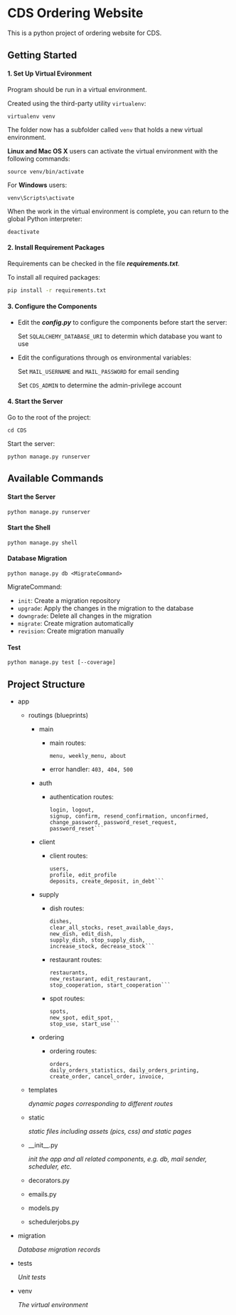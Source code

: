 # CDS Ordering Website

This is a python project of ordering website for CDS.

## Getting Started

#### **1. Set Up Virtual Evironment**
Program should be run in a virtual environment.

Created using the third-party utility `virtualenv`:

`virtualenv venv`

The folder now has a subfolder called `venv` that holds a new virtual environment.

__Linux and Mac OS X__ users can activate the virtual environment with the following commands:

`source venv/bin/activate`

For __Windows__ users:

`venv\Scripts\activate`

When the work in the virtual environment is complete, you can return to the global Python interpreter:

`deactivate`

#### **2. Install Requirement Packages**
Requirements can be checked in the file _**requirements.txt**_.

To install all required packages:

```sh
pip install -r requirements.txt
``` 

#### **3. Configure the Components**
+ Edit the _**config.py**_ to configure the components before start the server:

	Set `SQLALCHEMY_DATABASE_URI` to determin which database you want to use
	
+ Edit the configurations through os environmental variables:
	
	Set `MAIL_USERNAME` and `MAIL_PASSWORD` for email sending
	
	Set `CDS_ADMIN` to determine the admin-privilege account

#### **4. Start the Server**
Go to the root of the project:

`cd CDS`

Start the server: 

`python manage.py runserver`

## Available Commands

#### Start the Server

`python manage.py runserver`

#### Start the Shell

`python manage.py shell`

#### Database Migration

`python manage.py db <MigrateCommand>`

MigrateCommand:
+ `init`: Create a migration repository
+ `upgrade`: Apply the changes in the migration to the database
+ `downgrade`: Delete all changes in the migration
+ `migrate`: Create migration automatically
+ `revision`: Create migration manually

#### Test

`python manage.py test [--coverage]`

## Project Structure
+ app
	- routings (blueprints)
	
		- main
		
			- main routes: 
			
				`menu, weekly_menu, about`
			
			- error handler: 
				`403, 404, 500`
			
		- auth
		
			- authentication routes: 
			
				```
				login, logout, 
				signup, confirm, resend_confirmation, unconfirmed, 
				change_password, password_reset_request, password_reset```
		
		- client
		
			- client routes:
			
				```
				users,
				profile, edit_profile
				deposits, create_deposit, in_debt```
			
		- supply
		
			- dish routes:
				
				```
				dishes,
				clear_all_stocks, reset_available_days,
				new_dish, edit_dish,
				supply_dish, stop_supply_dish,
				increase_stock, decrease_stock```			
			
			- restaurant routes:
			
				```
				restaurants,
				new_restaurant, edit_restaurant,
				stop_cooperation, start_cooperation```
			
			- spot routes:
			
				```
				spots,
				new_spot, edit_spot,
				stop_use, start_use```
			
		- ordering
		
			- ordering routes:
				
				```
				orders, 
				daily_orders_statistics, daily_orders_printing,
				create_order, cancel_order, invoice, 
				
	- templates
	
		_dynamic pages corresponding to different routes_
	
	- static
	
		_static files including assets (pics, css) and static pages_
		
	- \_\_init\_\_.py
	
		_init the app and all related components, e.g. db, mail sender, scheduler, etc._
		
	- decorators.py
	
	- emails.py
	
	- models.py
	
	- schedulerjobs.py
	
+ migration

	_Database migration records_
	
+ tests

	_Unit tests_
	
+ venv

	_The virtual environment_
